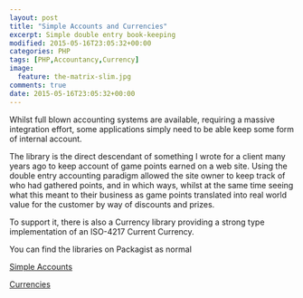 ```yaml
---
layout: post
title: "Simple Accounts and Currencies"
excerpt: Simple double entry book-keeping
modified: 2015-05-16T23:05:32+00:00
categories: PHP
tags: [PHP,Accountancy,Currency]
image:
  feature: the-matrix-slim.jpg
comments: true
date: 2015-05-16T23:05:32+00:00
---
```


Whilst full blown accounting systems are available, requiring a massive 
integration effort, some applications simply need to be able keep some form of 
internal account. 

The library is the direct descendant of something I wrote for a client many 
years ago to keep account of game points earned on a web site. Using the double 
entry accounting paradigm allowed the site owner to keep track of who had 
gathered points, and in which ways, whilst at the same time seeing what this 
meant to their business as game points translated into real world value for the 
customer by way of discounts and prizes.

To support it, there is also a Currency library providing a strong type 
implementation of an ISO-4217 Current Currency.

You can find the libraries on Packagist as normal

[Simple Accounts](https://packagist.org/packages/chippyash/simple-accounts)

[Currencies](https://packagist.org/packages/chippyash/currency)
